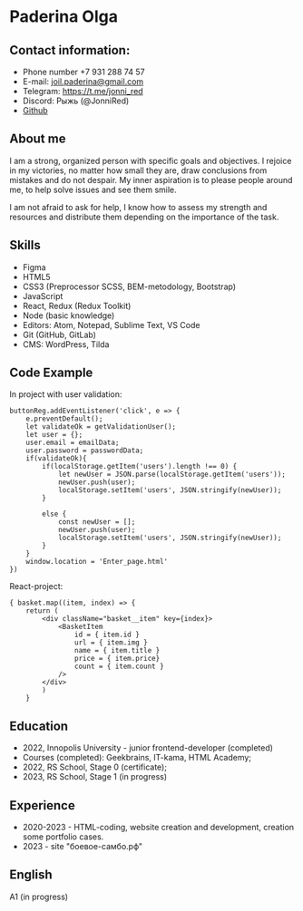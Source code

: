# Paderina Olga

## Contact information:
  - Phone number +7 931 288 74 57
  - E-mail: joil.paderina@gmail.com
  - Telegram: https://t.me/jonni_red
  - Discord: Рыжь (@JonniRed)
  - [Github](https://github.com/JonniRed?tab=repositories)


## About me

I am a strong, organized person with specific goals and objectives. I rejoice in my victories, no matter how small they are, draw conclusions from mistakes and do not despair. My inner aspiration is to please people around me, to help solve issues and see them smile.

I am not afraid to ask for help, I know how to assess my strength and resources and distribute them depending on the importance of the task.


## Skills

- Figma
- HTML5
- CSS3 (Preprocessor SCSS, BEM-metodology, Bootstrap)
- JavaScript
- React, Redux (Redux Toolkit)
- Node (basic knowledge)
- Editors: Atom, Notepad, Sublime Text, VS Code
- Git (GitHub, GitLab)
- CMS: WordPress, Tilda


## Code Example


In project with user validation:
```
buttonReg.addEventListener('click', e => {
    e.preventDefault();
    let validateOk = getValidationUser();
    let user = {};
    user.email = emailData;
    user.password = passwordData;
    if(validateOk){   
        if(localStorage.getItem('users').length !== 0) {
            let newUser = JSON.parse(localStorage.getItem('users'));
            newUser.push(user);
            localStorage.setItem('users', JSON.stringify(newUser));
        }
        
        else {
            const newUser = [];
            newUser.push(user);
            localStorage.setItem('users', JSON.stringify(newUser));
        }
    }
    window.location = 'Enter_page.html'
})
```


React-project:
```
{ basket.map((item, index) => { 
    return (
        <div className="basket__item" key={index}>
            <BasketItem 
                id = { item.id }
                url = { item.img }
                name = { item.title }
                price = { item.price}
                count = { item.count }
            />
        </div>
        )
    }
```

## Education
* 2022, Innopolis University - junior frontend-developer (completed)
* Courses (completed): Geekbrains, IT-kama, HTML Academy;
* 2022, RS School, Stage 0 (certificate);
* 2023, RS School, Stage 1 (in progress)


## Experience
* 2020-2023 - HTML-coding, website creation and development, creation some portfolio cases.
* 2023 - site "боевое-самбо.рф"



## English 
A1 (in progress)